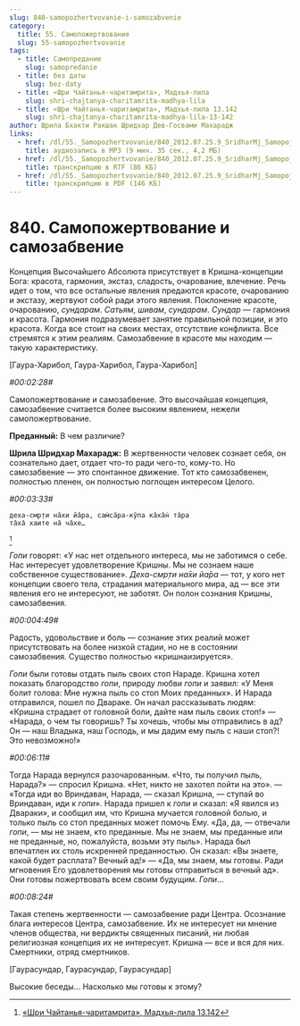 ```yaml
---
slug: 840-samopozhertvovanie-i-samozabvenie
category:
  title: 55. Самопожертвование
  slug: 55-samopozhertvovanie
tags:
  - title: Самопредание
    slug: samopredanie
  - title: без даты
    slug: bez-daty
  - title: «Шри Чайтанья-чаритамрита», Мадхья-лила
    slug: shri-chajtanya-charitamrita-madhya-lila
  - title: «Шри Чайтанья-чаритамрита», Мадхья-лила 13.142
    slug: shri-chajtanya-charitamrita-madhya-lila-13-142
author: Шрила Бхакти Ракшак Шридхар Дев-Госвами Махарадж
links:
  - href: /dl/55._Samopozhertvovanie/840_2012.07.25.9_SridharMj_Samopojertvovaniye_i_samozabveniye.mp3
    title: аудиозапись в MP3 (9 мин. 35 сек., 4,2 МБ)
  - href: /dl/55._Samopozhertvovanie/840_2012.07.25.9_SridharMj_Samopojertvovaniye_i_samozabveniye.rtf
    title: транскрипцию в RTF (86 КБ)
  - href: /dl/55._Samopozhertvovanie/840_2012.07.25.9_SridharMj_Samopojertvovaniye_i_samozabveniye.pdf
    title: транскрипцию в PDF (146 КБ)
---
```


# 840. Самопожертвование и самозабвение

Концепция Высочайшего Абсолюта присутствует в Кришна-концепции Бога: красота, гармония, экстаз, сладость, очарование, влечение. Речь идет о том, что все остальные явления предаются красоте, очарованию и экстазу, жертвуют собой ради этого явления. Поклонение красоте, очарованию, *сундарам*. *Сатьям*, *шивам*, *сундарам*. *Сундар* — гармония и красота. Гармония подразумевает занятие правильной позиции, и это красота. Когда все стоит на своих местах, отсутствие конфликта. Все стремятся к этим реалиям. Самозабвение в красоте мы находим — такую характеристику.

[Гаура-Харибол, Гаура-Харибол, Гаура-Харибол]

*#00:02:28#*

Самопожертвование и самозабвение. Это высочайшая концепция, самозабвение считается более высоким явлением, нежели самопожертвование.

**Преданный:** В чем различие?

**Шрила Шридхар Махарадж:** В жертвенности человек сознает себя, он сознательно дает, отдает что-то ради чего-то, кому-то. Но самозабвение — это спонтанное движение. Тот кто самозабвенен, полностью пленен, он полностью поглощен интересом Целого.

*#00:03:33#*

    деха-смр̣ти на̄хи йа̄ра, сам̇са̄ра-кӯпа ка̄ха̄н̇ та̄ра
    та̄ха̄ хаите на̄ ча̄хе…
[^_ftn1]

*Гопи* говорят: «У нас нет отдельного интереса, мы не заботимся о себе. Нас интересует удовлетворение Кришны. Мы не сознаем наше собственное существование». *Деха-смр̣ти на̄хи йа̄ра* — тот, у кого нет концепции своего тела, страдания материального мира, ад — все эти явления его не интересуют, не заботят. Он полон сознания Кришны, самозабвения.

*#00:004:49#*

Радость, удовольствие и боль — сознание этих реалий может присутствовать на более низкой стадии, но не в состоянии самозабвения. Существо полностью «кришнаизируется».

*Гопи* были готовы отдать пыль своих стоп Нараде. Кришна хотел показать благородство *гопи*, природу любви *гопи* и заявил: «У Меня болит голова: Мне нужна пыль со стоп Моих преданных». И Нарада отправился, пошел по Двараке. Он начал рассказывать людям: «Кришна страдает от головной боли, дайте нам пыль своих стоп!» — «Нарада, о чем ты говоришь? Ты хочешь, чтобы мы отправились в ад? Он — наш Владыка, наш Господь, и мы дадим ему пыль с наши стоп?! Это невозможно!»

*#00:06:11#*

Тогда Нарада вернулся разочарованным. «Что, ты получил пыль, Нарада?» — спросил Кришна. «Нет, никто не захотел пойти на это». — «Тогда иди во Вриндаван, Нарада, — сказал Кришна, — ступай во Вриндаван, иди к *гопи*». Нарада пришел к *гопи* и сказал: «Я явился из Двараки», и сообщил им, что Кришна мучается головной болью, и только пыль со стоп преданных может помочь Ему. «Да, да, — отвечали *гопи*, — мы не знаем, кто преданные. Мы не знаем, мы преданные или не преданные, но, пожалуйста, возьми эту пыль». Нарада был впечатлен их столь искренней преданностью. Он сказал: «Вы знаете, какой будет расплата? Вечный ад!» — «Да, мы знаем, мы готовы. Ради мгновения Его удовлетворения мы готовы отправиться в вечный ад». Они готовы пожертвовать всем своим будущим. *Гопи*…

*#00:08:24#*

Такая степень жертвенности — самозабвение ради Центра. Осознание блага интересов Центра, самозабвение. Их не интересует ни мнение членов общества, ни вердикты священных писаний, ни любая религиозная концепция их не интересует. Кришна — все и вся для них. Смертники, отряд смертников.

[Гаурасундар, Гаурасундар, Гаурасундар]

Высокие беседы… Насколько мы готовы к этому?



[^_ftn1]: [«Шри Чайтанья-чаритамрита», Мадхья-лила 13.142](../notes/shri-chajtanya-charitamrita-madhya-lila/shri-chajtanya-charitamrita-madhya-lila-13-142.md)
